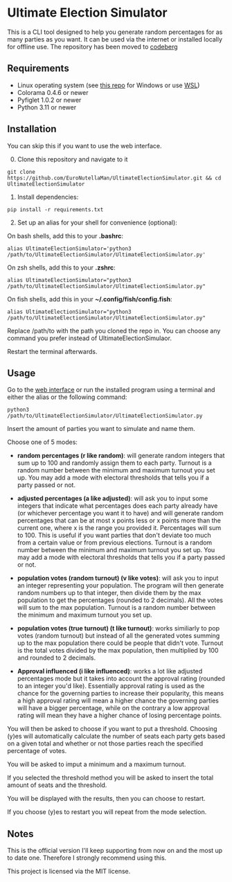 # Ultimate Election Simulator

This is a CLI tool designed to help you generate random percentages for as many parties as you want. It can be used via the internet or installed locally for offline use. The repository has been moved to [codeberg](https://codeberg.org/EuroNutellaMan/UltimateElectionSimulator)

## Requirements

- Linux operating system (see [this repo](https://github.com/EuroNutellaMan/UltimateElectionSimulator-Windows) for Windows or use [WSL](https://learn.microsoft.com/en-us/windows/wsl/install))
- Colorama 0.4.6 or newer
- Pyfiglet 1.0.2 or newer
- Python 3.11 or newer

## Installation

You can skip this if you want to use the web interface.

0. Clone this repository and navigate to it

```
git clone https://github.com/EuroNutellaMan/UltimateElectionSimulator.git && cd UltimateElectionSimulator
```

1. Install dependencies:

```
pip install -r requirements.txt
```

2. Set up an alias for your shell for convenience (optional):

On bash shells, add this to your **.bashrc**:

```
alias UltimateElectionSimulator='python3 /path/to/UltimateElectionSimulator/UltimateElectionSimulator.py'
```

On zsh shells, add this to your **.zshrc**:

```
alias UltimateElectionSimulator="python3 /path/to/UltimateElectionSimulator/UltimateElectionSimulator.py"
```

On fish shells, add this in your **~/.config/fish/config.fish**:

```
alias UltimateElectionSimulator="python3 /path/to/UltimateElectionSimulator/UltimateElectionSimulator.py"
```

Replace /path/to with the path you cloned the repo in. You can choose any command you prefer instead of UltimateElectionSimulaor.

Restart the terminal afterwards.

## Usage

Go to the [web interface](https://colab.research.google.com/drive/1WwpImIunKsc9tQEHjfGVLWsn13lvhTKb?usp=sharing#scrollTo=xGNXeLJI3mDI) or run the installed program using a terminal and either the alias or the following command:

```
python3 /path/to/UltimateElectionSimulator/UltimateElectionSimulator.py
```

Insert the amount of parties you want to simulate and name them.

Choose one of 5 modes:

- **random percentages (r like random)**: will generate random integers that sum up to 100 and randomly assign them to each party. Turnout is a random number between the minimum and maximum turnout you set up. You may add a mode with electoral thresholds that tells you if a party passed or not.

- **adjusted percentages (a like adjusted)**: will ask you to input some integers that indicate what percentages does each party already have (or whichever percentage you want it to have) and will generate random percentages that can be at most x points less or x points more than the current one, where x is the range you provided it. Percentages will sum to 100. This is useful if you want parties that don't deviate too much from a certain value or from previous elections. Turnout is a random number between the minimum and maximum turnout you set up. You may add a mode with electoral thresholds that tells you if a party passed or not.

- **population votes (random turnout) (v like votes)**: will ask you to input an integer representing your population. The program will then generate random numbers up to that integer, then divide them by the max population to get the percentages (rounded to 2 decimals). All the votes will sum to the max population. Turnout is a random number between the minimum and maximum turnout you set up.

- **population votes (true turnout) (t like turnout)**: works similiarly to pop votes (random turnout) but instead of all the generated votes summing up to the max population there could be people that didn't vote. Turnout is the total votes divided by the max population, then multiplied by 100 and rounded to 2 decimals.

- **Approval influenced (i like influenced)**: works a lot like adjusted percentages mode but it takes into account the approval rating (rounded to an integer you'd like). Essentially approval rating is used as the chance for the governing parties to increase their popularity, this means a high approval rating will mean a higher chance the governing parties will have a bigger percentage, while on the contrary a low approval rating will mean they have a higher chance of losing percentage points.

You will then be asked to choose if you want to put a threshold. Choosing (y)es will automatically calculate the number of seats each party gets based on a given total and whether or not those parties reach the specified percentage of votes.

You will be asked to imput a minimum and a maximum turnout.

If you selected the threshold method you will be asked to insert the total amount of seats and the threshold.

You will be displayed with the results, then you can choose to restart.

If you choose (y)es to restart you will repeat from the mode selection.

## Notes

This is the official version I'll keep supporting from now on and the most up to date one. Therefore I strongly recommend using this.

This project is licensed via the MIT license.
